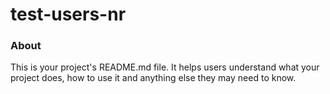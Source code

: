 test-users-nr
=============

### About

This is your project's README.md file. It helps users understand what your
project does, how to use it and anything else they may need to know.